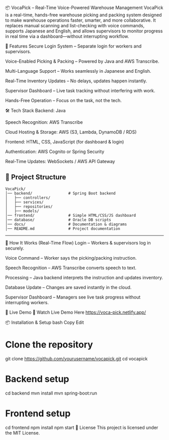 📦 VocaPick – Real-Time Voice-Powered Warehouse Management
VocaPick is a real-time, hands-free warehouse picking and packing system designed to make warehouse operations faster, smarter, and more collaborative.
It replaces manual scanning and list-checking with voice commands, supports Japanese and English, and allows supervisors to monitor progress in real time via a dashboard—without interrupting workflow.

🚀 Features
Secure Login System – Separate login for workers and supervisors.

Voice-Enabled Picking & Packing – Powered by Java and AWS Transcribe.

Multi-Language Support – Works seamlessly in Japanese and English.

Real-Time Inventory Updates – No delays, updates happen instantly.

Supervisor Dashboard – Live task tracking without interfering with work.

Hands-Free Operation – Focus on the task, not the tech.

🛠 Tech Stack
Backend: Java

Speech Recognition: AWS Transcribe

Cloud Hosting & Storage: AWS (S3, Lambda, DynamoDB / RDS)

Frontend: HTML, CSS, JavaScript (for dashboard & login)

Authentication: AWS Cognito or Spring Security

Real-Time Updates: WebSockets / AWS API Gateway

## 📂 Project Structure

```
VocaPick/
│── backend/                # Spring Boot backend  
│   ├── controllers/  
│   ├── services/  
│   ├── repositories/  
│   ├── models/  
│── frontend/               # Simple HTML/CSS/JS dashboard  
│── database/               # Oracle DB scripts  
│── docs/                   # Documentation & diagrams  
│── README.md               # Project documentation  
```

---
🔄 How It Works (Real-Time Flow)
Login – Workers & supervisors log in securely.

Voice Command – Worker says the picking/packing instruction.

Speech Recognition – AWS Transcribe converts speech to text.

Processing – Java backend interprets the instruction and updates inventory.

Database Update – Changes are saved instantly in the cloud.

Supervisor Dashboard – Managers see live task progress without interrupting workers.

🎥 Live Demo
🔗 Watch Live Demo Here
https://voca-pick.netlify.app/

📦 Installation & Setup
bash
Copy
Edit
# Clone the repository
git clone https://github.com/yourusername/vocapick.git
cd vocapick

# Backend setup
cd backend
mvn install
mvn spring-boot:run

# Frontend setup
cd frontend
npm install
npm start
📜 License
This project is licensed under the MIT License.




